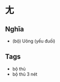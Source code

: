 # 尢

## Nghĩa
* (bộ) Uông (yếu đuối)

## Tags
* bộ thủ
* bộ thủ 3 nét

<script>window.HANZI_FIELD='尢';</script>
